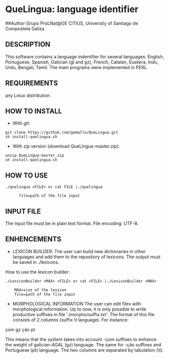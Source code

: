 # QueLingua: language identifier

##Author
Grupo ProLNat@GE
CiTIUS, University of Santiago de Compostela
Galiza


## DESCRIPTION
This software contains a language indentifier for several languages: English, Portuguese, Spanish, Galician (gl and gz), French, Catalan, Euskera, Indu, Urdu, Bengali, Tamil. 
The main programs  were implemented in PERL.


## REQUIREMENTS
any Linux distribution


## HOW TO INSTALL
* With git:
```
git clone https://github.com/gamallo/QueLingua.git
sh install-quelingua.sh
```
* With zip version (download QueLingua-master.zip):
```
unzip QueLingua-master.zip
sh install-quelingua.sh
```

## HOW TO USE 

```
./quelingua <FILE> or cat FILE |./quelingua 

      file=path of the file input
```       

## INPUT FILE

The input file must be in plain text format. 
File encoding: UTF-8.


## ENHENCEMENTS

* LEXICON BUILDER:
The user can build new dictionaries in other languages and add them to the repository of lexicons. The output must be saved in ./lexicons.

How to use the lexicon builder:

```
./LexiconBuilder <MAX> <FILE> or cat <FILE> |./LexiconBuilder <MAX> 

	MAX=size of the lexicon
	file=path of the file input
```        

* MORPHOLOGICAL INFORMATION
The user can edit files with morphological information. Up to now, it is only possible to write productive suffixes in file './morpho/suffix.txt'. The format of this file consists of 2 columns (suffix \t language). For instance:

çom	gz
ção	pt

This means that the system takes into account -çom suffixes to enhance the weight of galician-AGAL (gz) language. The same for -ção suffixes and Portuguese (pt) language. The two columns are separated by tabulation (\t). 	
	

	 
